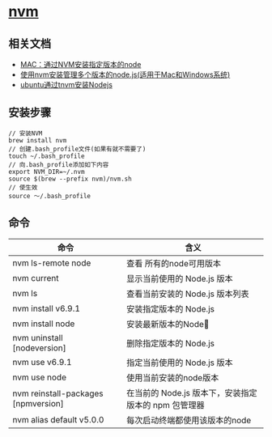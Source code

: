 # [nvm](https://github.com/nvm-sh/nvm)

## 相关文档

- [MAC：通过NVM安装指定版本的node](http://www.jianshu.com/p/a6044bd2ad35)
- [使用nvm安装管理多个版本的node.js(适用于Mac和Windows系统)](https://zhuanlan.zhihu.com/p/24698499)
- [ubuntu通过tnvm安装Nodejs](http://www.cnblogs.com/ystrdy/p/6025058.html)

## 安装步骤

```
// 安装NVM
brew install nvm
// 创建.bash_profile文件(如果有就不需要了)
touch ~/.bash_profile
// 向.bash_profile添加如下内容
export NVM_DIR=~/.nvm
source $(brew --prefix nvm)/nvm.sh
// 使生效
source ～/.bash_profile
```

## 命令

| 命令                                | 含义                                                 |
| ----------------------------------- | ---------------------------------------------------- |
| nvm ls-remote node                  | 查看 所有的node可用版本                              |
| nvm current                         | 显示当前使用的 Node.js 版本                          |
| nvm ls                              | 查看当前安装的 Node.js 版本列表                      |
| nvm install v6.9.1                  | 安装指定版本的 Node.js                               |
| nvm install node                    | 安装最新版本的Node                                  |
| nvm uninstall [nodeversion]         | 删除指定版本的 Node.js                               |
| nvm use v6.9.1                      | 指定当前使用的 Node.js 版本                          |
| nvm use node                        | 使用当前安装的node版本                               |
| nvm reinstall-packages [npmversion] | 在当前的 Node.js 版本下，安装指定版本的 npm 包管理器 |
| nvm alias default v5.0.0            | 每次启动终端都使用该版本的node                       |
